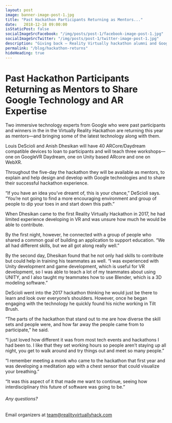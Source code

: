 ```yaml
---
layout: post
image: banner-image-post-1.jpg
title: "Past Hackathon Participants Returning as Mentors..."
date:   2018-12-18 09:00:00
isStaticPost: false
socialImageSrcFacebook: "/img/posts/post-1/facebook-image-post-1.jpg"
socialImageSrcTwitter: "/img/posts/post-1/twitter-image-post-1.jpg"
description: "Giving back – Reality Virtually hackathon alumni and Googlers Louis DeScioli and Anish Dhesikan return to teach workshops and mentor teams building with Google and open source immersive technology"
permalink: "/blog/hackathon-returns"
hideHeading: true
---
```


# Past Hackathon Participants Returning as Mentors to Share Google Technology and AR Expertise

Two immersive technology experts from Google who were past participants and winners in the in the Virtually Reality Hackathon are returning this year as mentors—and bringing some of the latest technology along with them. 
 
Louis DeScioli and Anish Dhesikan will have 40 ARCore/Daydream compatible devices to loan to participants and will teach three workshops—one on GoogleVR Daydream, one on Unity based ARcore and one on WebXR.
 
Throughout the five-day the hackathon they will be available as mentors, to explain and help design and develop with Google technologies and to share their successful hackathon experience.
 
“If you have an idea you’ve dreamt of, this is your chance,” DeScioli says. “You’re not going to find a more encouraging environment and group of people to dip your toes in and start down this path.”
 
When Dhesikan came to the first Reality Virtually Hackathon in 2017, he had limited experience developing in VR and was unsure how much he would be able to contribute.
 
By the first night, however, he connected with a group of people who shared a common goal of building an application to support education. “We all had different skills, but we all got along really well.”
 
By the second day, Dhesikan found that he not only had skills to contribute but could help in training his teammates as well.  “I was experienced with Unity development and game development, which is useful for VR development, so I was able to teach a lot of my teammates about using UNITY, and I also taught my teammates how to use Blender, which is a 3D modeling software.”
 
DeScioli went into the 2017 hackathon thinking he would just be there to learn and look over everyone’s shoulders. However, once he began engaging with the technology he quickly found his niche working in Tilt Brush. 
 
“The parts of the hackathon that stand out to me are how diverse the skill sets and people were, and how far away the people came from to participate,” he said.
 
“I just loved how different it was from most tech events and hackathons I had been to. I like that they set working hours so people aren’t staying up all night, you get to walk around and try things out and meet so many people.” 
 
“I remember meeting a monk who came to the hackathon that first year and was developing a meditation app with a chest sensor that could visualize your breathing.” 
 
“It was this aspect of it that made me want to continue, seeing how interdisciplinary this future of software was going to be.”

###### Any questions? 
Email organizers at [team@realityvirtuallyhack.com](mailto:team@realityvirtuallyhack.com)
